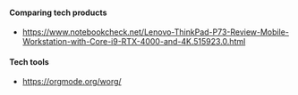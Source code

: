 #### Comparing tech products
- https://www.notebookcheck.net/Lenovo-ThinkPad-P73-Review-Mobile-Workstation-with-Core-i9-RTX-4000-and-4K.515923.0.html

#### Tech tools
- https://orgmode.org/worg/
